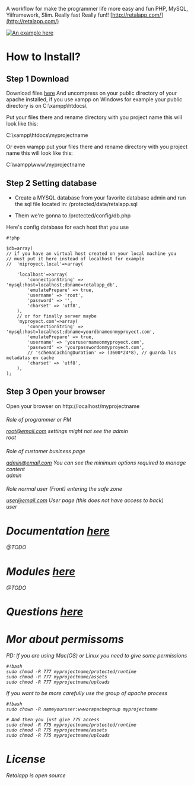 A workflow for make the programmer life more easy and fun PHP, MySQL, Yiiframework, Slim. Really fast Really fun!! 
[http://retalapp.com/](http://retalapp.com/)

[![An example here](http://img.youtube.com/vi/cmhadEStBAw/0.jpg)](http://www.youtube.com/watch?v=cmhadEStBAw)

# How to Install? #

## Step 1 Download ##
Download files [here](http://retalapp.com/uploads/retalapp.zip)
And uncompress on your public directory of your apache installed, if you use xampp on Windows for example your public directory is on C:\\xampp\htdocs\

Put your files there and rename directory with you project name this will look like this:

C:\\xampp\htdocs\myprojectname

Or even wampp
put your files there and rename directory with you project name this will look like this:

C:\\wampp\www\myprojectname


## Step 2 Setting database ##
- Create a MYSQL database from your favorite database admin and run the sql file located in:
/protected/data/retalapp.sql 

- Them we're gonna to 
/protected/config/db.php

Here's config database for each host that you use
```
#!php

$db=array(
// if you have an virtual host created on your local machine you
// must put it here instead of localhost for example
// 	'miproyect.local'=>array(
	
    'localhost'=>array(
        'connectionString' => 'mysql:host=localhost;dbname=retalapp_db',
        'emulatePrepare' => true,
        'username' => 'root',
        'password' => '',
        'charset' => 'utf8',
    ),
    // or for finally server maybe
    'myproyect.com'=>array(
        'connectionString' => 'mysql:host=localhost;dbname=yourdbnameonmyproyect.com',
        'emulatePrepare' => true,
        'username' => 'yourusernameonmyproyect.com',
        'password' => 'yourpasswordonmyproyect.com',
        // 'schemaCachingDuration' => (3600*24*8), // guarda los metadatas en cache
        'charset' => 'utf8',
    ),
);

```


## Step 3 Open your browser ##
Open your browser on http://localhost/myprojectname 


<h6> Role of programmer or PM

root@email.com <em style = "text-muted"> settings might not see the admin <br> 
root <br> 

<h6> Role of customer business page

admin@email.com <em style = "text-muted"> You can see the minimum options required to manage content <br> 
admin <br> 

<h6> Role normal user (Front) entering the safe zone

user@email.com <em style = "text-muted"> User page (this does not have access to back) <br> 
user <br>

# Documentation [here](http://retalapp.com/doc) #
@TODO

# Modules [here](http://retalapp.com/modules) #
@TODO

# Questions [here](https://stackoverflow.com/questions) #

# Mor about permissoms #


PD: If you are using Mac(OS) or Linux you need to give some permissions
```
#!bash
sudo chmod -R 777 myprojectname/protected/runtime 
sudo chmod -R 777 myprojectname/assets
sudo chmod -R 777 myprojectname/uploads
```


If you want to be more carefully use the group of apache process
```
#!bash
sudo chown -R nameyouruser:wwworapachegroup myprojectname

# And then you just give 775 access 
sudo chmod -R 775 myprojectname/protected/runtime 
sudo chmod -R 775 myprojectname/assets
sudo chmod -R 775 myprojectname/uploads
```


# License #
Retalapp is open source
